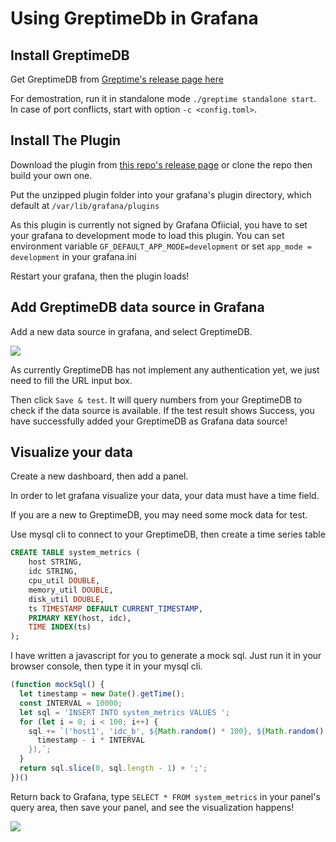 # Using GreptimeDb in Grafana

## Install GreptimeDB

Get GreptimeDB from [Greptime's release page here](https://github.com/GreptimeTeam/greptimedb/releases/)

For demostration, run it in standalone mode `./greptime standalone start`. In case of port conflicts, start with option `-c <config.toml>`.

## Install The Plugin

Download the plugin from [this repo's release page](https://github.com/DiamondMofeng/grafana-greptime/tags) or clone the repo then build your own one.  

Put the unzipped plugin folder into your grafana's plugin directory, which default at `/var/lib/grafana/plugins`

As this plugin is currently not signed by Grafana Ofiicial, you have to set your grafana to development mode to load this plugin. You can set environment variable `GF_DEFAULT_APP_MODE=development` or set `app_mode = development` in your grafana.ini

Restart your grafana, then the plugin loads!

## Add GreptimeDB data source in Grafana

Add a new data source in grafana, and select GreptimeDB.

![](https://blog.mofengfeng.com/wp-content/uploads/2022/11/UAX6FW6SG23X2ZX2QY.png)

As currently GreptimeDB has not implement any authentication yet, we just need to fill the URL input box.

Then click `Save & test`. It will query numbers from your GreptimeDB to check if the data source is available. If the test result shows Success, you have successfully added your GreptimeDB as Grafana data source! 

## Visualize your data

Create a new dashboard, then add a panel. 

In order to let grafana visualize your data, your data must have a time field. 

If you are a new to GreptimeDB, you may need some mock data for test.

Use mysql cli to connect to your GreptimeDB, then create a time series table

```sql
CREATE TABLE system_metrics (
    host STRING,
    idc STRING,
    cpu_util DOUBLE,
    memory_util DOUBLE,
    disk_util DOUBLE,
    ts TIMESTAMP DEFAULT CURRENT_TIMESTAMP,
    PRIMARY KEY(host, idc),
    TIME INDEX(ts)
);
```

I have written a javascript for you to generate a mock sql. Just run it in your browser console, then type it in your mysql cli.

```js
(function mockSql() {
  let timestamp = new Date().getTime();
  const INTERVAL = 10000;
  let sql = 'INSERT INTO system_metrics VALUES ';
  for (let i = 0; i < 100; i++) {
    sql += `('host1', 'idc_b', ${Math.random() * 100}, ${Math.random() * 100}, ${Math.random() * 100}, ${
      timestamp - i * INTERVAL
    }),`;
  }
  return sql.slice(0, sql.length - 1) + ';';
})()
```

Return back to Grafana, type `SELECT * FROM system_metrics` in your panel's query area, then save your panel, and see the visualization happens!

![](https://blog.mofengfeng.com/wp-content/uploads/2022/11/1HC2YH1ZLC64NTPRQ2GSM.png)
















